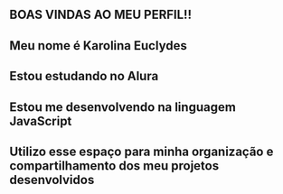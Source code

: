 ## BOAS VINDAS AO MEU PERFIL!!
## Meu nome é Karolina Euclydes
## Estou estudando no Alura
## Estou me desenvolvendo na linguagem JavaScript
## Utilizo esse espaço para minha organização e compartilhamento dos meu projetos desenvolvidos

<!--
**Karolina-HISOK/Karolina-HISOK** is a ✨ _special_ ✨ repository because its `README.md` (this file) appears on your GitHub profile.

Here are some ideas to get you started:

- 🔭 I’m currently working on ...
- 🌱 I’m currently learning ...
- 👯 I’m looking to collaborate on ...
- 🤔 I’m looking for help with ...
- 💬 Ask me about ...
- 📫 How to reach me: ...
- 😄 Pronouns: ...
- ⚡ Fun fact: ...
-->
